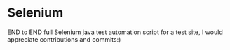 # Selenium
END to END full Selenium java test automation script for a test site, I would appreciate contributions and commits:)
